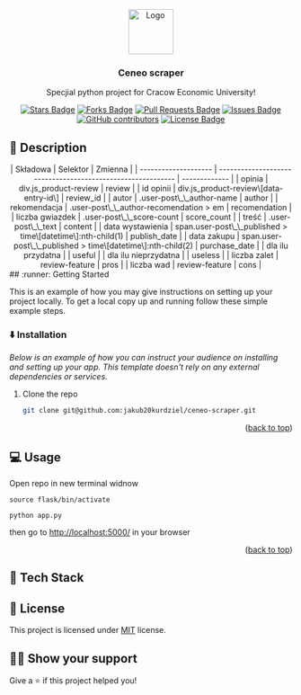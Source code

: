 <div align="center">
  <a href="https://github.com/jakub20kurdziel/ceneo-scraper">
    <img src="https://raw.githubusercontent.com/othneildrew/Best-README-Template/master/images/logo.png" alt="Logo" width="80" height="80">
  </a>

  <h3 align="center">Ceneo scraper</h3>

  <p align="center">
    Specjial python project for Cracow Economic University!
    <br />
  </p>
</div>

<div align="center">

<a href="https://github.com/jakub20kurdziel/ceneo-scraper/stargazers"><img src="https://img.shields.io/github/stars/jakub20kurdziel/ceneo-scraper" alt="Stars Badge"/></a>
<a href="https://github.com/jakub20kurdziel/ceneo-scraper/network/members"><img src="https://img.shields.io/github/forks/jakub20kurdziel/ceneo-scraper" alt="Forks Badge"/></a>
<a href="https://github.com/jakub20kurdziel/ceneo-scraper/pulls"><img src="https://img.shields.io/github/issues-pr/jakub20kurdziel/ceneo-scraper" alt="Pull Requests Badge"/></a>
<a href="https://github.com/jakub20kurdziel/ceneo-scraper/issues"><img src="https://img.shields.io/github/issues/jakub20kurdziel/ceneo-scraper" alt="Issues Badge"/></a>
<a href="https://github.com/jakub20kurdziel/ceneo-scraper/graphs/contributors"><img alt="GitHub contributors" src="https://img.shields.io/github/contributors/jakub20kurdziel/ceneo-scraper?color=2b9348"></a>
<a href="https://github.com/elangosundar/awesome-README-templates/blob/master/LICENSE"><img src="https://img.shields.io/github/license/jakub20kurdziel/ceneo-scraper?color=2b9348" alt="License Badge"/></a>

</div>

<!-- GETTING STARTED -->

## :book: Description

<div align="center">
| Składowa             | Selektor                                                    | Zmienna       |
| -------------------- | ----------------------------------------------------------- | ------------- |
| opinia               | div.js_product-review                                       | review        |
| id opinii            | div.js_product-review\[data-entry-id\]                      | review_id     |
| autor                | .user-post\_\_author-name                                   | author        |
| rekomendacja         | .user-post\_\_author-recomendation > em                     | recomendation |
| liczba gwiazdek      | .user-post\_\_score-count                                   | score_count   |
| treść                | .user-post\_\_text                                          | content       |
| data wystawienia     | span.user-post\_\_published > time\[datetime\]:nth-child(1) | publish_date  |
| data zakupu          | span.user-post\_\_published > time\[datetime\]:nth-child(2) | purchase_date |
| dla ilu przydatna    |                                                             | useful        |
| dla ilu nieprzydatna |                                                             | useless       |
| liczba zalet         | review-feature                                              | pros          |
| liczba wad           | review-feature                                              | cons          |

</div>
## :runner: Getting Started

This is an example of how you may give instructions on setting up your project locally.
To get a local copy up and running follow these simple example steps.

### :arrow_down: Installation

_Below is an example of how you can instruct your audience on installing and setting up your app. This template doesn't rely on any external dependencies or services._

1. Clone the repo
   ```sh
   git clone git@github.com:jakub20kurdziel/ceneo-scraper.git
   ```

<p align="right">(<a href="#top">back to top</a>)</p>

<!-- USAGE EXAMPLES -->

## :computer: Usage

Open repo in new terminal widnow

`source flask/bin/activate`

`python app.py`

then go to [http://localhost:5000/](http://localhost:5000/) in your browser

<p align="right">(<a href="#top">back to top</a>)</p>

## :rocket: Tech Stack

## :pencil: License

This project is licensed under [MIT](https://opensource.org/licenses/MIT) license.

## :man_astronaut: Show your support

Give a ⭐️ if this project helped you!
